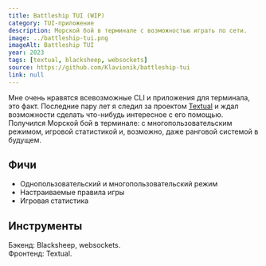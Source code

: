 ```yaml
---
title: Battleship TUI (WIP)
category: TUI-приложение
description: Морской бой в терминале с возможностью играть по сети.
image: ../battleship-tui.png
imageAlt: Battleship TUI
year: 2023
tags: [textual, blacksheep, websockets]
source: https://github.com/Klavionik/battleship-tui
link: null
---
```


Мне очень нравятся всевозможные CLI и приложения для терминала, это факт. Последние пару 
лет я следил за проектом [Textual](https://textual.textualize.io/) и ждал возможности 
сделать что-нибудь интересное с его помощью. Получился Морской бой в терминале: с 
многопользовательским режимом, игровой статистикой и, возможно, даже ранговой системой в 
будущем.

## Фичи

- Однопользовательский и многопользовательский режим
- Настраиваемые правила игры
- Игровая статистика

## Инструменты

Бэкенд: Blacksheep, websockets.  
Фронтенд: Textual.
